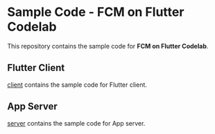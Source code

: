 # Sample Code - FCM on Flutter Codelab

This repository contains the sample code for **FCM on Flutter Codelab**.

## Flutter Client

[client](client/) contains the sample code for Flutter client.

## App Server

[server](server/) contains the sample code for App server.
